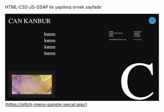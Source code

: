 HTML-CSS-JS-GSAP ile yapılmış örnek sayfadır

![Screenshot](./assets/ss1.png)(https://glitch-menu-sample.vercel.app/)